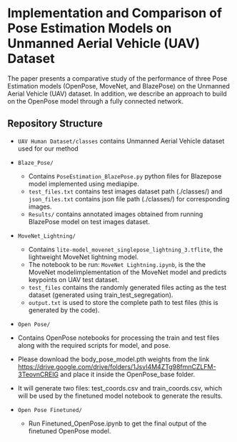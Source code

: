 # Implementation and Comparison of Pose Estimation Models on Unmanned Aerial Vehicle (UAV) Dataset
The paper presents a comparative study of the performance of three Pose Estimation models (OpenPose, MoveNet, and BlazePose) on the Unmanned Aerial Vehicle (UAV) dataset. In addition, we describe an approach to build on the OpenPose model through a fully connected network.

## Repository Structure
- `UAV Human Dataset/classes` contains  Unmanned Aerial Vehicle dataset used for our method

- `Blaze_Pose/` 
  - Contains `PoseEstimation_BlazePose.py` python files for Blazepose model implemented using mediapipe.
  - `test_files.txt` contains test images dataset path (./classes/) and `json_files.txt` contains json file path (./classes/) for corresponding images.
  -  `Results/` contains annotated images obtained from running BlazePose model on test images dataset.
  
- `MoveNet_Lightning/` 
  - Contains `lite-model_movenet_singlepose_lightning_3.tflite`, the lightweight MoveNet lightning model.
  - The notebook to be run: `MoveNet Lightning.ipynb`, is the  the MoveNet modelimplementation of the MoveNet model and predicts keypoints on UAV test dataset.
  -  `test_files` contains the randomly generated files acting as the test dataset (generated using train_test_segregation).
  -  `output.txt` is used to store the complete path to test files (this is generated by the code).

 - `Open Pose/` 
  - Contains OpenPose notebooks for processing the train and test files along with the required scripts for model, and pose.
  - Please download the body_pose_model.pth weights from the link https://drive.google.com/drive/folders/1JsvI4M4ZTg98fmnCZLFM-3TeovnCRElG and place it inside the OpenPose_base folder.
  - It will generate two files: test_coords.csv and train_coords.csv, which will be used by the finetuned model notebook to generate the results.

- `Open Pose Finetuned/` 
  - Run Finetuned_OpenPose.ipynb to get the final output of the finetuned OpenPose model.

